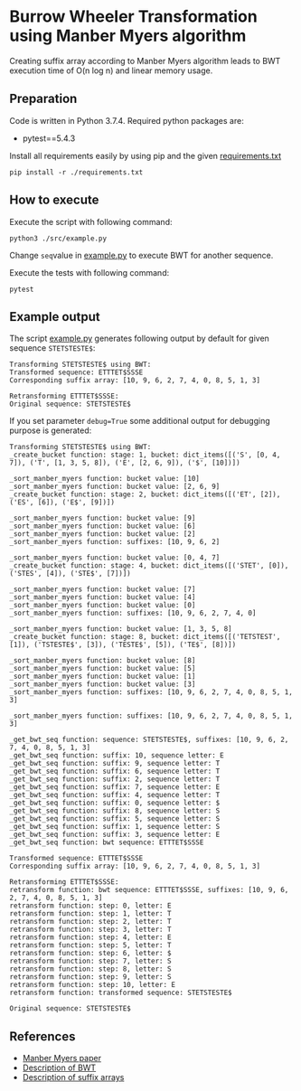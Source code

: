 # Burrow Wheeler Transformation using Manber Myers algorithm
Creating suffix array according to Manber Myers algorithm leads to BWT execution time of O(n log n) and linear memory usage.

## Preparation
Code is written in Python 3.7.4. Required python packages are:

* pytest==5.4.3

Install all requirements easily by using pip and the given [requirements.txt](./requirements.txt)

```shell script
pip install -r ./requirements.txt
```

## How to execute
Execute the script with following command:
```shell script
python3 ./src/example.py
```
Change `seq`value in [example.py](./src/example.py) to execute BWT for another sequence.

Execute the tests with following command:
```shell script
pytest
```

## Example output
The script [example.py](./src/example.py) generates following output by default for given sequence `STETSTESTE$`:
```
Transforming STETSTESTE$ using BWT:
Transformed sequence: ETTTET$SSSE
Corresponding suffix array: [10, 9, 6, 2, 7, 4, 0, 8, 5, 1, 3]

Retransforming ETTTET$SSSE:
Original sequence: STETSTESTE$
```

If you set parameter `debug=True` some additional output for debugging purpose is generated:
```
Transforming STETSTESTE$ using BWT:
_create_bucket function: stage: 1, bucket: dict_items([('S', [0, 4, 7]), ('T', [1, 3, 5, 8]), ('E', [2, 6, 9]), ('$', [10])])

_sort_manber_myers function: bucket value: [10]
_sort_manber_myers function: bucket value: [2, 6, 9]
_create_bucket function: stage: 2, bucket: dict_items([('ET', [2]), ('ES', [6]), ('E$', [9])])

_sort_manber_myers function: bucket value: [9]
_sort_manber_myers function: bucket value: [6]
_sort_manber_myers function: bucket value: [2]
_sort_manber_myers function: suffixes: [10, 9, 6, 2]

_sort_manber_myers function: bucket value: [0, 4, 7]
_create_bucket function: stage: 4, bucket: dict_items([('STET', [0]), ('STES', [4]), ('STE$', [7])])

_sort_manber_myers function: bucket value: [7]
_sort_manber_myers function: bucket value: [4]
_sort_manber_myers function: bucket value: [0]
_sort_manber_myers function: suffixes: [10, 9, 6, 2, 7, 4, 0]

_sort_manber_myers function: bucket value: [1, 3, 5, 8]
_create_bucket function: stage: 8, bucket: dict_items([('TETSTEST', [1]), ('TSTESTE$', [3]), ('TESTE$', [5]), ('TE$', [8])])

_sort_manber_myers function: bucket value: [8]
_sort_manber_myers function: bucket value: [5]
_sort_manber_myers function: bucket value: [1]
_sort_manber_myers function: bucket value: [3]
_sort_manber_myers function: suffixes: [10, 9, 6, 2, 7, 4, 0, 8, 5, 1, 3]

_sort_manber_myers function: suffixes: [10, 9, 6, 2, 7, 4, 0, 8, 5, 1, 3]

_get_bwt_seq function: sequence: STETSTESTE$, suffixes: [10, 9, 6, 2, 7, 4, 0, 8, 5, 1, 3]
_get_bwt_seq function: suffix: 10, sequence letter: E
_get_bwt_seq function: suffix: 9, sequence letter: T
_get_bwt_seq function: suffix: 6, sequence letter: T
_get_bwt_seq function: suffix: 2, sequence letter: T
_get_bwt_seq function: suffix: 7, sequence letter: E
_get_bwt_seq function: suffix: 4, sequence letter: T
_get_bwt_seq function: suffix: 0, sequence letter: $
_get_bwt_seq function: suffix: 8, sequence letter: S
_get_bwt_seq function: suffix: 5, sequence letter: S
_get_bwt_seq function: suffix: 1, sequence letter: S
_get_bwt_seq function: suffix: 3, sequence letter: E
_get_bwt_seq function: bwt sequence: ETTTET$SSSE

Transformed sequence: ETTTET$SSSE
Corresponding suffix array: [10, 9, 6, 2, 7, 4, 0, 8, 5, 1, 3]

Retransforming ETTTET$SSSE:
retransform function: bwt sequence: ETTTET$SSSE, suffixes: [10, 9, 6, 2, 7, 4, 0, 8, 5, 1, 3]
retransform function: step: 0, letter: E
retransform function: step: 1, letter: T
retransform function: step: 2, letter: T
retransform function: step: 3, letter: T
retransform function: step: 4, letter: E
retransform function: step: 5, letter: T
retransform function: step: 6, letter: $
retransform function: step: 7, letter: S
retransform function: step: 8, letter: S
retransform function: step: 9, letter: S
retransform function: step: 10, letter: E
retransform function: transformed sequence: STETSTESTE$

Original sequence: STETSTESTE$
```

## References
* [Manber Myers paper](https://courses.cs.washington.edu/courses/cse590q/00au/papers/manber-myers_soda90.pdf)
* [Description of BWT](https://en.wikipedia.org/wiki/Burrows%E2%80%93Wheeler_transform)
* [Description of suffix arrays](https://en.wikipedia.org/wiki/Suffix_array)